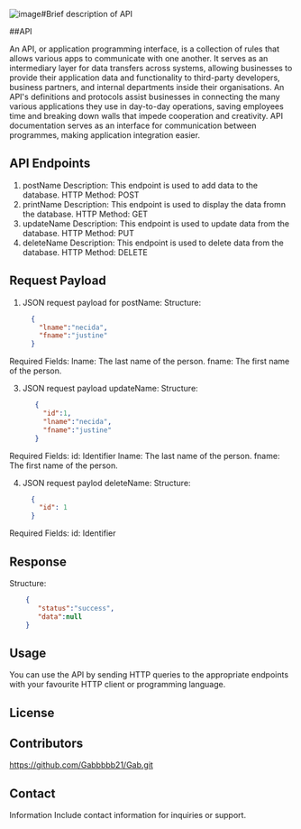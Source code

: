 ![image](https://github.com/juxtineee/API/assets/116367281/dbb28595-ddcc-4170-92e5-26673aa8faf9)#Brief description of API

##API

An API, or application programming interface, is a collection of rules that allows various apps to communicate with one another. It serves as an intermediary layer for data transfers across systems, allowing businesses to provide their application data and functionality to third-party developers, business partners, and internal departments inside their organisations. An API's definitions and protocols assist businesses in connecting the many various applications they use in day-to-day operations, saving employees time and breaking down walls that impede cooperation and creativity. API documentation serves as an interface for communication between programmes, making application integration easier.

## API Endpoints
  1. postName
     Description: This endpoint is used to add data to the database.
     HTTP Method: POST
  2. printName
     Description: This endpoint is used to display the data fromn the database.
     HTTP Method: GET
  3. updateName
     Description: This endpoint is used to update data from the database.
     HTTP Method: PUT
  4. deleteName
     Description: This endpoint is used to delete data from the database.
     HTTP Method: DELETE

## Request Payload
  1. JSON request payload for postName:
     Structure:
     ```json
       {
         "lname":"necida",
         "fname":"justine"
       }

  Required Fields:
      lname: The last name of the person.
      fname: The first name of the person.

  3. JSON request payload updateName:
      Structure:
     ```json
        {
          "id":1,
          "lname":"necida",
          "fname":"justine"
        }
     ```
  Required Fields:
      id: Identifier
      lname: The last name of the person.
      fname: The first name of the person.

  4. JSON request paylod deleteName:
     Structure:
     ```json
       {
         "id": 1
       }
     ```
     
  Required Fields:
      id: Identifier

## Response
  Structure:
  ```json
      {
         "status":"success",
         "data":null
      }
  ```

## Usage
You can use the API by sending HTTP queries to the appropriate endpoints with your favourite HTTP client or programming language.

## License

## Contributors
  https://github.com/Gabbbbb21/Gab.git

## Contact
Information
Include contact
information for inquiries or support.



